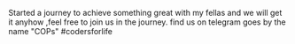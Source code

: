 Started a journey to achieve something great with my fellas and we will get it anyhow ,feel free to join us in the journey.
find us on telegram goes by the name "COPs"
#codersforlife
